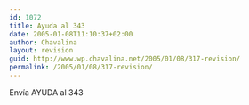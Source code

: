 ```yaml
---
id: 1072
title: Ayuda al 343
date: 2005-01-08T11:10:37+02:00
author: Chavalina
layout: revision
guid: http://www.wp.chavalina.net/2005/01/08/317-revision/
permalink: /2005/01/08/317-revision/
---
```

Envía AYUDA al 343